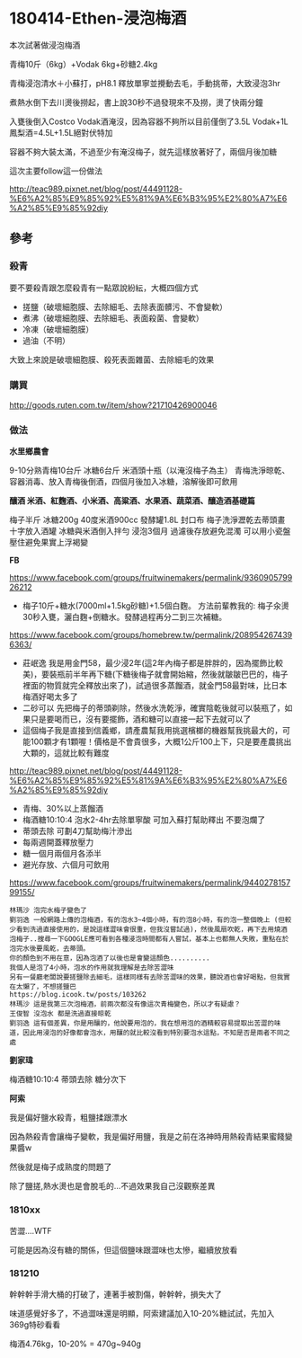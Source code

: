 # 180414-Ethen-浸泡梅酒

本次試著做浸泡梅酒

青梅10斤（6kg）+Vodak 6kg+砂糖2.4kg

青梅浸泡清水＋小蘇打，pH8.1 釋放單寧並攪動去毛，手動挑蒂，大致浸泡3hr

煮熱水倒下去川燙後撈起，書上說30秒不過發現來不及撈，燙了快兩分鐘

入甕後倒入Costco Vodak酒淹沒，因為容器不夠所以目前僅倒了3.5L Vodak+1L鳳梨酒=4.5L+1.5L絕對伏特加

容器不夠大裝太滿，不過至少有淹沒梅子，就先這樣放著好了，兩個月後加糖

這次主要follow這一份做法

http://teac989.pixnet.net/blog/post/44491128-%E6%A2%85%E9%85%92%E5%81%9A%E6%B3%95%E2%80%A7%E6%A2%85%E9%85%92diy

## 參考

### 殺青

要不要殺青跟怎麼殺青有一點眾說紛紜，大概四個方式

* 搓鹽（破壞細胞膜、去除細毛、去除表面髒污、不會變軟）
* 煮沸（破壞細胞膜、去除細毛、表面殺菌、會變軟）
* 冷凍（破壞細胞膜）
* 過油（不明）

大致上來說是破壞細胞膜、殺死表面雜菌、去除細毛的效果

### 購買
http://goods.ruten.com.tw/item/show?21710426900046

### 做法
**水里鄉農會**  

9-10分熟青梅10台斤 冰糖6台斤 米酒頭十瓶（以淹沒梅子為主）
青梅洗淨晾乾、容器消毒、放入青梅後倒酒，四個月後加入冰糖，溶解後即可飲用

**釀酒 米酒、紅麴酒、小米酒、高粱酒、水果酒、蔬菜酒、釀造酒基礎篇**  

梅子半斤 冰糖200g 40度米酒900cc 發酵罐1.8L 封口布
梅子洗淨瀝乾去蒂頭畫十字放入酒罐
冰糖與米酒倒入拌勻 浸泡3個月 過濾後存放避免混濁
可以用小瓷盤壓住避免果實上浮褐變

**FB**  

https://www.facebook.com/groups/fruitwinemakers/permalink/936090579926212  

* 梅子10斤+糖水(7000ml+1.5kg砂糖)+1.5個白麴。 方法前輩教我的: 梅子汆燙30秒入甕，灑白麴+倒糖水。發酵過程再分二到三次補糖。


https://www.facebook.com/groups/homebrew.tw/permalink/2089542674396363/ 
 
* 莊岷逸 我是用金門58，最少浸2年(這2年內梅子都是胖胖的，因為擺飾比較美)，要裝瓶前半年再下糖(下糖後梅子就會開始縮，然後就皺皺巴巴的，梅子裡面的物質就完全釋放出來了)，試過很多蒸餾酒，就金門58最對味，比日本梅酒好喝太多了
* 二砂可以 先把梅子的蒂頭剃除，然後水洗乾淨，確實陰乾後就可以裝瓶了，如果只是要喝而已，沒有要擺飾，酒和糖可以直接一起下去就可以了
* 這個梅子我是直接到信義鄉，請產農幫我用挑選檳榔的機器幫我挑最大的，可能100顆才有1顆喔！價格是不會貴很多，大概1公斤100上下，只是要產農挑出大顆的，這就比較有難度


http://teac989.pixnet.net/blog/post/44491128-%E6%A2%85%E9%85%92%E5%81%9A%E6%B3%95%E2%80%A7%E6%A2%85%E9%85%92diy  

* 青梅、30%以上蒸餾酒
* 梅酒糖10:10:4 泡水2-4hr去除單寧酸 可加入蘇打幫助釋出 不要泡爛了
* 蒂頭去除 可劃4刀幫助梅汁滲出
* 每兩週開蓋釋放壓力
* 糖一個月兩個月各添半
* 避光存放、六個月可飲用


https://www.facebook.com/groups/fruitwinemakers/permalink/944027815799155/

```
林瑪沙 泡完水梅子變色了
劉羽逸 一般網路上傳的泡梅酒，有的泡水3~4個小時，有的泡8小時，有的泡一整個晚上 (但較少看到洗過直接使用的，是說這樣澀味會很重，但我沒嘗試過)，然後風扇吹乾，再下去用燒酒泡梅子..搜尋一下GOOGLE應可看到各種浸泡時間都有人嘗試，基本上也都無人失敗，重點在於泡完水後要風乾，去蒂頭。
你的顏色到不用在意，因為泡酒了以後也是會變這顏色..........
我個人是泡了4小時，泡水的作用就我理解是去除苦澀味
另有一餐廳老闆說要搓鹽除去細毛，這樣同樣有去除苦澀味的效果，聽說酒也會好喝點，但我實在太懶了，不想搓鹽巴
https://blog.icook.tw/posts/103262
林瑪沙 這是我第三次泡梅酒，前兩次都沒有像這次青梅變色，所以才有疑慮？
王俊智 沒泡水 都是洗過直接晾乾
劉羽逸 這有個差異，你是用釀的，他說要用泡的，我在想用泡的酒精較容易提取出苦澀的味道，因此用浸泡的好像都會泡水，用釀的就比較沒看到特別要泡水這點，不知是否是兩者不同之處
```

**劉家瑋**  

梅酒糖10:10:4 蒂頭去除 糖分次下

**阿索**  

我是偏好鹽水殺青，粗鹽揉跟漂水

因為熱殺青會讓梅子變軟，我是偏好用鹽，我是之前在洛神時用熱殺青結果蜜餞變果醬w

然後就是梅子成熟度的問題了

除了鹽搓,熱水燙也是會脫毛的...不過效果我自己沒觀察差異

### 1810xx

苦澀....WTF

可能是因為沒有糖的關係，但這個鹽味跟澀味也太慘，繼續放放看

### 181210

幹幹幹手滑大桶的打破了，連著手被割傷，幹幹幹，損失大了

味道感覺好多了，不過澀味還是明顯，阿索建議加入10-20%糖試試，先加入369g特砂看看

梅酒4.76kg，10-20% = 470g~940g